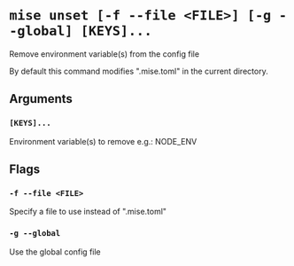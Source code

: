 # `mise unset [-f --file <FILE>] [-g --global] [KEYS]...`

Remove environment variable(s) from the config file

By default this command modifies ".mise.toml" in the current directory.

## Arguments

### `[KEYS]...`

Environment variable(s) to remove
e.g.: NODE_ENV

## Flags

### `-f --file <FILE>`

Specify a file to use instead of ".mise.toml"

### `-g --global`

Use the global config file

